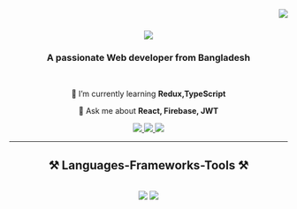 <img align="right" src="https://visitor-badge.laobi.icu/badge?page_id=MdShamimIslam.MdShamimIslam" />

<h1 align="center">
    <img src="https://readme-typing-svg.herokuapp.com/?font=Righteous&size=35&center=true&vCenter=true&width=500&height=70&duration=6000&lines=Assalamualikum!+👋;+I'm+Shamim+Islam!;" />
</h1>

<h3 align="center">A passionate Web developer from Bangladesh </h3>

<br/>

<div align="center">
 
 
 🌱 I’m currently learning **Redux,TypeScript**

💬 Ask me about **React, Firebase, JWT**


 </div>
 
<div align="center"> 
  <a href="https://www.facebook.com/profile.php?id=100070973862158&mibextid=ZbWKwL">
   <img src="https://img.shields.io/badge/Facebook-1877F2?style=for-the-badge&logo=facebook&logoColor=blue" />
  </a>

<a href="https://shamim-self-portfolio.netlify.app" target="_blank">
     <img src="https://img.shields.io/badge/Portfolio-FF5722?style=for-the-badge&logo=todoist&logoColor=white" target="_blank" /> <!-- sqlite, safari, google-chrome are other good icon options -->
  </a>
    
  <a href="https://www.linkedin.com/in/mdshamimslam1897" target="_blank">
    <img src="https://img.shields.io/badge/LinkedIn-0077B5?style=for-the-badge&logo=linkedin&logoColor=white" target="_blank" />
  </a>
  
</div>

 <hr/>
 
<h2 align="center">⚒️ Languages-Frameworks-Tools ⚒️</h2>
<br/>
<div align="center">
    <img src="https://skillicons.dev/icons?i=html,css,tailwind,bootstrap,nextjs" />
    <img src="https://skillicons.dev/icons?i=nodejs,javascript,express,firebase,mongodb," /><br>
</div>

<br/>



